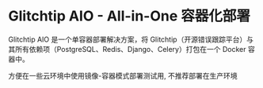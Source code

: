 # Glitchtip AIO - All-in-One 容器化部署

Glitchtip AIO 是一个单容器部署解决方案，将 Glitchtip（开源错误跟踪平台）与其所有依赖项（PostgreSQL、Redis、Django、Celery）打包在一个 Docker 容器中。


方便在一些云环境中使用镜像-容器模式部署测试用, 不推荐部署在生产环境

